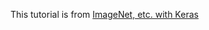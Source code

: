 This tutorial is from [ImageNet, etc. with Keras](https://www.pyimagesearch.com/2017/03/20/imagenet-vggnet-resnet-inception-xception-keras/)
